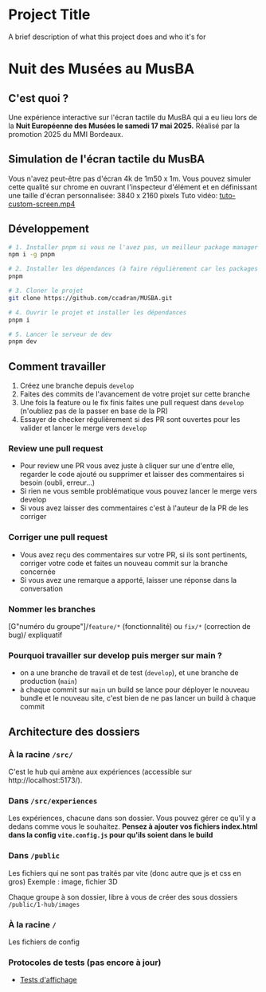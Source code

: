 
# Project Title

A brief description of what this project does and who it's for

# Nuit des Musées au MusBA

## C'est quoi ?

Une expérience interactive sur l'écran tactile du MusBA qui a eu lieu lors de la **Nuit Européenne des Musées le samedi 17 mai 2025.**
Réalisé par la promotion 2025 du MMI Bordeaux.



## Simulation de l'écran tactile du MusBA

Vous n'avez peut-être pas d'écran 4k de 1m50 x 1m.
Vous pouvez simuler cette qualité sur chrome en ouvrant l'inspecteur d'élément et en définissant une taille d'écran personnalisée: 3840 x 2160 pixels
Tuto vidéo: [tuto-custom-screen.mp4](https://drive.google.com/file/d/13nn7Nf9MTph6T_OHQdIMjQydiNKbts94/view?usp=sharing)

## Développement

```bash
# 1. Installer pnpm si vous ne l'avez pas, un meilleur package manager que npm
npm i -g pnpm

# 2. Installer les dépendances (à faire régulièrement car les packages peuvent êtres mis à jour)
pnpm

# 3. Cloner le projet 
git clone https://github.com/ccadran/MUSBA.git

# 4. Ouvrir le projet et installer les dépendances
pnpm i

# 5. Lancer le serveur de dev
pnpm dev
```

## Comment travailler

1. Créez une branche depuis `develop`
2. Faites des commits de l'avancement de votre projet sur cette branche
3. Une fois la feature ou le fix finis faites une pull request dans `develop` (n'oubliez pas de la passer en base de la PR)
4. Essayer de checker régulièrement si des PR sont ouvertes pour les valider et lancer le merge vers `develop`

### Review une pull request

- Pour review une PR vous avez juste à cliquer sur une d'entre elle, regarder le code ajouté ou supprimer et laisser des commentaires si besoin (oubli, erreur...)
- Si rien ne vous semble problématique vous pouvez lancer le merge vers develop
- Si vous avez laisser des commentaires c'est à l'auteur de la PR de les corriger 

### Corriger une pull request
- Vous avez reçu des commentaires sur votre PR, si ils sont pertinents, corriger votre code et faites un nouveau commit sur la branche concernée
- Si vous avez une remarque a apporté, laisser une réponse dans la conversation 


### Nommer les branches 
[G"numéro du groupe"]/`feature/*` (fonctionnalité) ou `fix/*` (correction de bug)/ expliquatif 



### Pourquoi travailler sur develop puis merger sur main ?

- on a une branche de travail et de test (`develop`), et une branche de production (`main`)
- à chaque commit sur `main` un build se lance pour déployer le nouveau bundle et le nouveau site, c'est bien de ne pas lancer un build à chaque commit

## Architecture des dossiers

### À la racine `/src/`

C'est le hub qui amène aux expériences (accessible sur http://localhost:5173/).

### Dans `/src/experiences`

Les expériences, chacune dans son dossier. Vous pouvez gérer ce qu'il y a dedans comme vous le souhaitez.
**Pensez à ajouter vos fichiers index.html dans la config `vite.config.js` pour qu'ils soient dans le build**

### Dans `/public`

Les fichiers qui ne sont pas traités par vite (donc autre que js et css en gros)
Exemple : image, fichier 3D

Chaque groupe à son dossier, libre à vous de créer des sous dossiers `/public/1-hub/images`

### À la racine `/`

Les fichiers de config


### Protocoles de tests (pas encore à jour)



- [Tests d'affichage](https://docs.google.com/document/d/1sBZ3sFOpRg8fPJS0sMHI_C1JK4XoqwRLattG3UdXTCM/edit?usp=drive_link)
